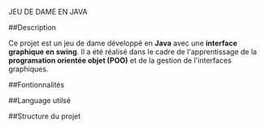 JEU DE DAME EN JAVA 

##Description

Ce projet est un jeu de dame développé en **Java** avec une **interface graphique en swing**. Il a été réalisé dans le cadre de l'apprentissage de la **programation orientée objet (POO)** et de la gestion de l'interfaces graphiques.

##Fontionnalités

##Language utilsé

##Structure du projet

